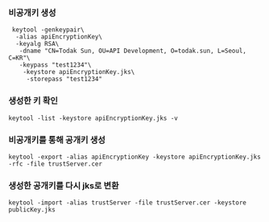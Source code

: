 
### 비공개키 생성
```shell
 keytool -genkeypair\
  -alias apiEncryptionKey\
  -keyalg RSA\
   -dname "CN=Todak Sun, OU=API Development, O=todak.sun, L=Seoul, C=KR"\
   -keypass "test1234"\
    -keystore apiEncryptionKey.jks\
     -storepass "test1234"
```

### 생성한 키 확인
```shell
keytool -list -keystore apiEncryptionKey.jks -v
```

### 비공개키를 통해 공개키 생성
```shell
keytool -export -alias apiEncryptionKey -keystore apiEncryptionKey.jks -rfc -file trustServer.cer
```

### 생성한 공개키를 다시 jks로 변환
```shell
keytool -import -alias trustServer -file trustServer.cer -keystore publicKey.jks
```